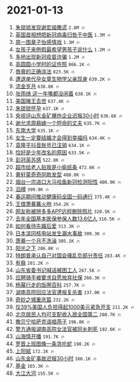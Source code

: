 # 2021-01-13

1. [朱锁锁发现谢宏祖撒谎](https://s.weibo.com/weibo?q=%23%E6%9C%B1%E9%94%81%E9%94%81%E5%8F%91%E7%8E%B0%E8%B0%A2%E5%AE%8F%E7%A5%96%E6%92%92%E8%B0%8E%23&Refer=top) `2.8M 🔥`
1. [英国首相想把新冠病毒归咎于中医](https://s.weibo.com/weibo?q=%23%E8%8B%B1%E5%9B%BD%E9%A6%96%E7%9B%B8%E6%83%B3%E6%8A%8A%E6%96%B0%E5%86%A0%E7%97%85%E6%AF%92%E5%BD%92%E5%92%8E%E4%BA%8E%E4%B8%AD%E5%8C%BB%23&Refer=top) `1.3M 🔥`
1. [周一围章子怡感情戏](https://s.weibo.com/weibo?q=%23%E5%91%A8%E4%B8%80%E5%9B%B4%E7%AB%A0%E5%AD%90%E6%80%A1%E6%84%9F%E6%83%85%E6%88%8F%23&Refer=top) `1.3M 🔥`
1. [女孩子来例假最希望男孩子说什么](https://s.weibo.com/weibo?q=%23%E5%A5%B3%E5%AD%A9%E5%AD%90%E6%9D%A5%E4%BE%8B%E5%81%87%E6%9C%80%E5%B8%8C%E6%9C%9B%E7%94%B7%E5%AD%A9%E5%AD%90%E8%AF%B4%E4%BB%80%E4%B9%88%23&Refer=top) `1.2M 🔥`
1. [多地出现新冠疫苗诈骗](https://s.weibo.com/weibo?q=%23%E5%A4%9A%E5%9C%B0%E5%87%BA%E7%8E%B0%E6%96%B0%E5%86%A0%E7%96%AB%E8%8B%97%E8%AF%88%E9%AA%97%23&Refer=top) `1.2M 🔥`
1. [高圆圆小学时的证件照](https://s.weibo.com/weibo?q=%23%E9%AB%98%E5%9C%86%E5%9C%86%E5%B0%8F%E5%AD%A6%E6%97%B6%E7%9A%84%E8%AF%81%E4%BB%B6%E7%85%A7%23&Refer=top) `866.1K 🔥`
1. [唇膏的正确涂法](https://s.weibo.com/weibo?q=%23%E5%94%87%E8%86%8F%E7%9A%84%E6%AD%A3%E7%A1%AE%E6%B6%82%E6%B3%95%23&Refer=top) `823.5K 🔥`
1. [遭退单代孕女童生物学父亲现身](https://s.weibo.com/weibo?q=%23%E9%81%AD%E9%80%80%E5%8D%95%E4%BB%A3%E5%AD%95%E5%A5%B3%E7%AB%A5%E7%94%9F%E7%89%A9%E5%AD%A6%E7%88%B6%E4%BA%B2%E7%8E%B0%E8%BA%AB%23&Refer=top) `639.2K 🔥`
1. [流金岁月](https://s.weibo.com/weibo?q=%E6%B5%81%E9%87%91%E5%B2%81%E6%9C%88&Refer=top) `638.8K 🔥`
1. [张雨绮 这一年嘴都没闲着](https://s.weibo.com/weibo?q=%E5%BC%A0%E9%9B%A8%E7%BB%AE%20%E8%BF%99%E4%B8%80%E5%B9%B4%E5%98%B4%E9%83%BD%E6%B2%A1%E9%97%B2%E7%9D%80&Refer=top) `638.1K 🔥`
1. [美国赌王去世](https://s.weibo.com/weibo?q=%E7%BE%8E%E5%9B%BD%E8%B5%8C%E7%8E%8B%E5%8E%BB%E4%B8%96&Refer=top) `637.4K 🔥`
1. [朱锁锁怀孕](https://s.weibo.com/weibo?q=%E6%9C%B1%E9%94%81%E9%94%81%E6%80%80%E5%AD%95&Refer=top) `637.1K 🔥`
1. [央视评山东金矿爆炸企业迟报30小时](https://s.weibo.com/weibo?q=%23%E5%A4%AE%E8%A7%86%E8%AF%84%E5%B1%B1%E4%B8%9C%E9%87%91%E7%9F%BF%E7%88%86%E7%82%B8%E4%BC%81%E4%B8%9A%E8%BF%9F%E6%8A%A530%E5%B0%8F%E6%97%B6%23&Refer=top) `636.6K 🔥`
1. [谢允求周翡嫁一个短命的丈夫](https://s.weibo.com/weibo?q=%23%E8%B0%A2%E5%85%81%E6%B1%82%E5%91%A8%E7%BF%A1%E5%AB%81%E4%B8%80%E4%B8%AA%E7%9F%AD%E5%91%BD%E7%9A%84%E4%B8%88%E5%A4%AB%23&Refer=top) `635.7K 🔥`
1. [东南大学](https://s.weibo.com/weibo?q=%E4%B8%9C%E5%8D%97%E5%A4%A7%E5%AD%A6&Refer=top) `635.1K 🔥`
1. [女生一定要结婚才会得到幸福吗](https://s.weibo.com/weibo?q=%23%E5%A5%B3%E7%94%9F%E4%B8%80%E5%AE%9A%E8%A6%81%E7%BB%93%E5%A9%9A%E6%89%8D%E4%BC%9A%E5%BE%97%E5%88%B0%E5%B9%B8%E7%A6%8F%E5%90%97%23&Refer=top) `634.4K 🔥`
1. [袁隆平抖音账号已注销](https://s.weibo.com/weibo?q=%23%E8%A2%81%E9%9A%86%E5%B9%B3%E6%8A%96%E9%9F%B3%E8%B4%A6%E5%8F%B7%E5%B7%B2%E6%B3%A8%E9%94%80%23&Refer=top) `634.1K 🔥`
1. [恰好是少年改名的原因](https://s.weibo.com/weibo?q=%23%E6%81%B0%E5%A5%BD%E6%98%AF%E5%B0%91%E5%B9%B4%E6%94%B9%E5%90%8D%E7%9A%84%E5%8E%9F%E5%9B%A0%23&Refer=top) `633.5K 🔥`
1. [彭冠英苏感](https://s.weibo.com/weibo?q=%23%E5%BD%AD%E5%86%A0%E8%8B%B1%E8%8B%8F%E6%84%9F%23&Refer=top) `522.8K 🔥`
1. [超市给老人贴我是小偷纸条](https://s.weibo.com/weibo?q=%23%E8%B6%85%E5%B8%82%E7%BB%99%E8%80%81%E4%BA%BA%E8%B4%B4%E6%88%91%E6%98%AF%E5%B0%8F%E5%81%B7%E7%BA%B8%E6%9D%A1%23&Refer=top) `472.6K 🔥`
1. [黄轩蒙奇奇同款发型](https://s.weibo.com/weibo?q=%23%E9%BB%84%E8%BD%A9%E8%92%99%E5%A5%87%E5%A5%87%E5%90%8C%E6%AC%BE%E5%8F%91%E5%9E%8B%23&Refer=top) `408.0K 🔥`
1. [烟台一宗进口大马哈鱼新冠检测阳性](https://s.weibo.com/weibo?q=%23%E7%83%9F%E5%8F%B0%E4%B8%80%E5%AE%97%E8%BF%9B%E5%8F%A3%E5%A4%A7%E9%A9%AC%E5%93%88%E9%B1%BC%E6%96%B0%E5%86%A0%E6%A3%80%E6%B5%8B%E9%98%B3%E6%80%A7%23&Refer=top) `400.9K 🔥`
1. [滔搏](https://s.weibo.com/weibo?q=%E6%BB%94%E6%90%8F&Refer=top) `399.9K 🔥`
1. [春运期间推动健康码全国一码通行](https://s.weibo.com/weibo?q=%E6%98%A5%E8%BF%90%E6%9C%9F%E9%97%B4%E6%8E%A8%E5%8A%A8%E5%81%A5%E5%BA%B7%E7%A0%81%E5%85%A8%E5%9B%BD%E4%B8%80%E7%A0%81%E9%80%9A%E8%A1%8C&Refer=top) `375.4K 🔥`
1. [王儇萧綦篝火吻](https://s.weibo.com/weibo?q=%23%E7%8E%8B%E5%84%87%E8%90%A7%E7%B6%A6%E7%AF%9D%E7%81%AB%E5%90%BB%23&Refer=top) `354.2K 🔥`
1. [网友称被拼多多APP远程删除照片](https://s.weibo.com/weibo?q=%23%E7%BD%91%E5%8F%8B%E7%A7%B0%E8%A2%AB%E6%8B%BC%E5%A4%9A%E5%A4%9AAPP%E8%BF%9C%E7%A8%8B%E5%88%A0%E9%99%A4%E7%85%A7%E7%89%87%23&Refer=top) `320.5K 🔥`
1. [去年全国基本医保参保人数13.6亿人](https://s.weibo.com/weibo?q=%23%E5%8E%BB%E5%B9%B4%E5%85%A8%E5%9B%BD%E5%9F%BA%E6%9C%AC%E5%8C%BB%E4%BF%9D%E5%8F%82%E4%BF%9D%E4%BA%BA%E6%95%B013.6%E4%BA%BF%E4%BA%BA%23&Refer=top) `316.5K 🔥`
1. [如何看待先婚后爱](https://s.weibo.com/weibo?q=%23%E5%A6%82%E4%BD%95%E7%9C%8B%E5%BE%85%E5%85%88%E5%A9%9A%E5%90%8E%E7%88%B1%23&Refer=top) `313.3K 🔥`
1. [日本滨冈核电站发生漏水事故](https://s.weibo.com/weibo?q=%E6%97%A5%E6%9C%AC%E6%BB%A8%E5%86%88%E6%A0%B8%E7%94%B5%E7%AB%99%E5%8F%91%E7%94%9F%E6%BC%8F%E6%B0%B4%E4%BA%8B%E6%95%85&Refer=top) `309.3K 🔥`
1. [萧綦一个月不洗澡](https://s.weibo.com/weibo?q=%23%E8%90%A7%E7%B6%A6%E4%B8%80%E4%B8%AA%E6%9C%88%E4%B8%8D%E6%B4%97%E6%BE%A1%23&Refer=top) `305.1K 🔥`
1. [阳光之下](https://s.weibo.com/weibo?q=%E9%98%B3%E5%85%89%E4%B9%8B%E4%B8%8B&Refer=top) `286.8K 🔥`
1. [特朗普承认自己对国会骚乱负部分责任](https://s.weibo.com/weibo?q=%23%E7%89%B9%E6%9C%97%E6%99%AE%E6%89%BF%E8%AE%A4%E8%87%AA%E5%B7%B1%E5%AF%B9%E5%9B%BD%E4%BC%9A%E9%AA%9A%E4%B9%B1%E8%B4%9F%E9%83%A8%E5%88%86%E8%B4%A3%E4%BB%BB%23&Refer=top) `283.4K 🔥`
1. [有翡](https://s.weibo.com/weibo?q=%E6%9C%89%E7%BF%A1&Refer=top) `281.2K 🔥`
1. [山东省委书记喊话被困工人](https://s.weibo.com/weibo?q=%23%E5%B1%B1%E4%B8%9C%E7%9C%81%E5%A7%94%E4%B9%A6%E8%AE%B0%E5%96%8A%E8%AF%9D%E8%A2%AB%E5%9B%B0%E5%B7%A5%E4%BA%BA%23&Refer=top) `267.5K 🔥`
1. [应聘骑手被要求自愿放弃社保](https://s.weibo.com/weibo?q=%23%E5%BA%94%E8%81%98%E9%AA%91%E6%89%8B%E8%A2%AB%E8%A6%81%E6%B1%82%E8%87%AA%E6%84%BF%E6%94%BE%E5%BC%83%E7%A4%BE%E4%BF%9D%23&Refer=top) `266.3K 🔥`
1. [杨幂行走的饭圈百科](https://s.weibo.com/weibo?q=%23%E6%9D%A8%E5%B9%82%E8%A1%8C%E8%B5%B0%E7%9A%84%E9%A5%AD%E5%9C%88%E7%99%BE%E7%A7%91%23&Refer=top) `257.7K 🔥`
1. [湖南高院回应法官遭报复杀害](https://s.weibo.com/weibo?q=%23%E6%B9%96%E5%8D%97%E9%AB%98%E9%99%A2%E5%9B%9E%E5%BA%94%E6%B3%95%E5%AE%98%E9%81%AD%E6%8A%A5%E5%A4%8D%E6%9D%80%E5%AE%B3%23&Refer=top) `237.0K 🔥`
1. [奇妙之城重庆篇](https://s.weibo.com/weibo?q=%23%E5%A5%87%E5%A6%99%E4%B9%8B%E5%9F%8E%E9%87%8D%E5%BA%86%E7%AF%87%23&Refer=top) `232.2K 🔥`
1. [仅39%美国人负担得起1000美元紧急开支](https://s.weibo.com/weibo?q=%23%E4%BB%8539%25%E7%BE%8E%E5%9B%BD%E4%BA%BA%E8%B4%9F%E6%8B%85%E5%BE%97%E8%B5%B71000%E7%BE%8E%E5%85%83%E7%B4%A7%E6%80%A5%E5%BC%80%E6%94%AF%23&Refer=top) `211.2K 🔥`
1. [北京居民人均可支配收入居全国第二](https://s.weibo.com/weibo?q=%23%E5%8C%97%E4%BA%AC%E5%B1%85%E6%B0%91%E4%BA%BA%E5%9D%87%E5%8F%AF%E6%94%AF%E9%85%8D%E6%94%B6%E5%85%A5%E5%B1%85%E5%85%A8%E5%9B%BD%E7%AC%AC%E4%BA%8C%23&Refer=top) `208.7K 🔥`
1. [撒贝宁哈萨克语唱燕子](https://s.weibo.com/weibo?q=%23%E6%92%92%E8%B4%9D%E5%AE%81%E5%93%88%E8%90%A8%E5%85%8B%E8%AF%AD%E5%94%B1%E7%87%95%E5%AD%90%23&Refer=top) `196.8K 🔥`
1. [警方通报湖南高院女法官被同乡刺死](https://s.weibo.com/weibo?q=%23%E8%AD%A6%E6%96%B9%E9%80%9A%E6%8A%A5%E6%B9%96%E5%8D%97%E9%AB%98%E9%99%A2%E5%A5%B3%E6%B3%95%E5%AE%98%E8%A2%AB%E5%90%8C%E4%B9%A1%E5%88%BA%E6%AD%BB%23&Refer=top) `192.6K 🔥`
1. [山海情开播](https://s.weibo.com/weibo?q=%23%E5%B1%B1%E6%B5%B7%E6%83%85%E5%BC%80%E6%92%AD%23&Refer=top) `191.7K 🔥`
1. [罗晋上班图像一条贪吃蛇](https://s.weibo.com/weibo?q=%23%E7%BD%97%E6%99%8B%E4%B8%8A%E7%8F%AD%E5%9B%BE%E5%83%8F%E4%B8%80%E6%9D%A1%E8%B4%AA%E5%90%83%E8%9B%87%23&Refer=top) `190.2K 🔥`
1. [上阳赋](https://s.weibo.com/weibo?q=%E4%B8%8A%E9%98%B3%E8%B5%8B&Refer=top) `172.1K 🔥`
1. [山东金矿事故迟报30小时](https://s.weibo.com/weibo?q=%23%E5%B1%B1%E4%B8%9C%E9%87%91%E7%9F%BF%E4%BA%8B%E6%95%85%E8%BF%9F%E6%8A%A530%E5%B0%8F%E6%97%B6%23&Refer=top) `166.1K 🔥`
1. [基金](https://s.weibo.com/weibo?q=%E5%9F%BA%E9%87%91&Refer=top) `165.3K 🔥`
1. [大江大河](https://s.weibo.com/weibo?q=%E5%A4%A7%E6%B1%9F%E5%A4%A7%E6%B2%B3&Refer=top) `155.5K 🔥`
